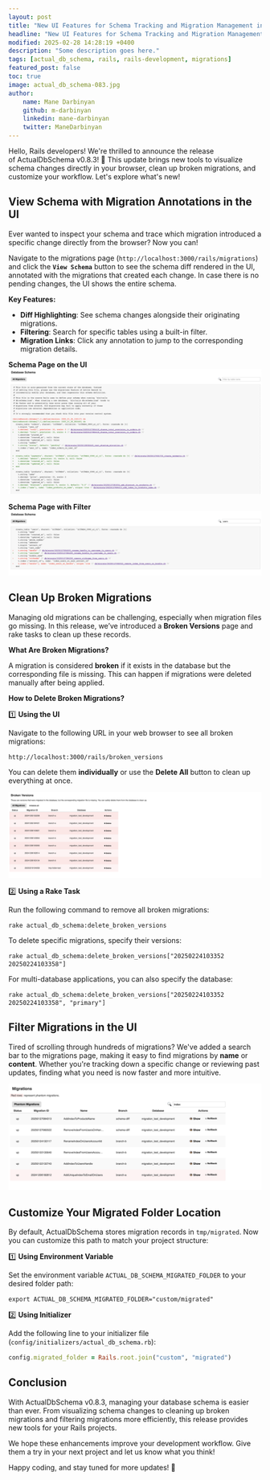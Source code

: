 ```yaml
---
layout: post
title: "New UI Features for Schema Tracking and Migration Management in ActualDbSchema "
headline: "New UI Features for Schema Tracking and Migration Management in ActualDbSchema "
modified: 2025-02-28 14:28:19 +0400
description: "Some description goes here."
tags: [actual_db_schema, rails, rails-development, migrations]
featured_post: false
toc: true
image: actual_db_schema-083.jpg
author:
    name: Mane Darbinyan
    github: m-darbinyan
    linkedin: mane-darbinyan
    twitter: ManeDarbinyan
---
```


Hello, Rails developers! We're thrilled to announce the release of ActualDbSchema v0.8.3! 🎉 This update brings new tools to visualize schema changes directly in your browser, clean up broken migrations, and customize your workflow. Let's explore what's new!

## View Schema with Migration Annotations in the UI

Ever wanted to inspect your schema and trace which migration introduced a specific change directly from the browser? Now you can!

Navigate to the migrations page (`http://localhost:3000/rails/migrations`) and click the **`View Schema`** button to see the schema diff rendered in the UI, annotated with the migrations that created each change. In case there is no pending changes, the UI shows the entire schema.

**Key Features:**

- **Diff Highlighting**: See schema changes alongside their originating migrations.
- **Filtering**: Search for specific tables using a built-in filter.
- **Migration Links**: Click any annotation to jump to the corresponding migration details.

**Schema Page on the UI**
![Schema Page on the UI](/blog/images/schema_page.png)

**Schema Page with Filter**
![Schema Page with Filter](/blog/images/schema_page_with_filter.png)

## Clean Up Broken Migrations

Managing old migrations can be challenging, especially when migration files go missing. In this release, we’ve introduced a **Broken Versions** page and rake tasks to clean up these records.

**What Are Broken Migrations?**

A migration is considered **broken** if it exists in the database but the corresponding file is missing. This can happen if migrations were deleted manually after being applied.

**How to Delete Broken Migrations?**

1️⃣ **Using the UI**

Navigate to the following URL in your web browser to see all broken migrations:

```
http://localhost:3000/rails/broken_versions
```

You can delete them **individually** or use the **Delete All** button to clean up everything at once.

![Broken versions page](/blog/images/broken_versions_page.png)

2️⃣ **Using a Rake Task**

Run the following command to remove all broken migrations:

```shell
rake actual_db_schema:delete_broken_versions
```

To delete specific migrations, specify their versions:

```shell
rake actual_db_schema:delete_broken_versions["20250224103352 20250224103358"]
```

For multi-database applications, you can also specify the database:

```shell
rake actual_db_schema:delete_broken_versions["20250224103352 20250224103358", "primary"]
```

## Filter Migrations in the UI

Tired of scrolling through hundreds of migrations? We've added a search bar to the migrations page, making it easy to find migrations by **name** or **content**. Whether you're tracking down a specific change or reviewing past updates, finding what you need is now faster and more intuitive.

![Migrations page with filter](/blog/images/migrations_page_with_filter.png)

## Customize Your Migrated Folder Location

By default, ActualDbSchema stores migration records in `tmp/migrated`. Now you can customize this path to match your project structure:

1️⃣ **Using Environment Variable**

Set the environment variable `ACTUAL_DB_SCHEMA_MIGRATED_FOLDER` to your desired folder path:

```shell
export ACTUAL_DB_SCHEMA_MIGRATED_FOLDER="custom/migrated"
```

2️⃣ **Using Initializer**

Add the following line to your initializer file (`config/initializers/actual_db_schema.rb`):

```ruby
config.migrated_folder = Rails.root.join("custom", "migrated")
```

## Conclusion

With ActualDbSchema v0.8.3, managing your database schema is easier than ever. From visualizing schema changes to cleaning up broken migrations and filtering migrations more efficiently, this release provides new tools for your Rails projects.

We hope these enhancements improve your development workflow. Give them a try in your next project and let us know what you think!

Happy coding, and stay tuned for more updates! 🌟
